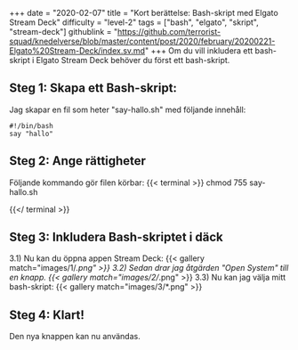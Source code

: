 +++
date = "2020-02-07"
title = "Kort berättelse: Bash-skript med Elgato Stream Deck"
difficulty = "level-2"
tags = ["bash", "elgato", "skript", "stream-deck"]
githublink = "https://github.com/terrorist-squad/knedelverse/blob/master/content/post/2020/february/20200221-Elgato%20Stream-Deck/index.sv.md"
+++
Om du vill inkludera ett bash-skript i Elgato Stream Deck behöver du först ett bash-skript.
## Steg 1: Skapa ett Bash-skript:
Jag skapar en fil som heter "say-hallo.sh" med följande innehåll:
```
#!/bin/bash
say "hallo"

```

## Steg 2: Ange rättigheter
Följande kommando gör filen körbar:
{{< terminal >}}
chmod 755 say-hallo.sh

{{</ terminal >}}

## Steg 3: Inkludera Bash-skriptet i däck
3.1) Nu kan du öppna appen Stream Deck:
{{< gallery match="images/1/*.png" >}}
3.2) Sedan drar jag åtgärden "Open System" till en knapp.
{{< gallery match="images/2/*.png" >}}
3.3) Nu kan jag välja mitt bash-skript:
{{< gallery match="images/3/*.png" >}}

## Steg 4: Klart!
Den nya knappen kan nu användas.
